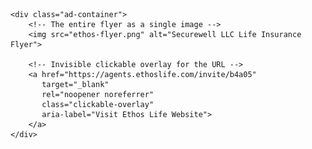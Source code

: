 <html>
<head>
    <title>Securewell LLC - Life Insurance Made Easy</title>
</head>
<body>

    <div class="ad-container">
        <!-- The entire flyer as a single image -->
        <img src="ethos-flyer.png" alt="Securewell LLC Life Insurance Flyer">

        <!-- Invisible clickable overlay for the URL -->
        <a href="https://agents.ethoslife.com/invite/b4a05" 
           target="_blank" 
           rel="noopener noreferrer" 
           class="clickable-overlay" 
           aria-label="Visit Ethos Life Website">
        </a>
    </div>

</body>
</html>

